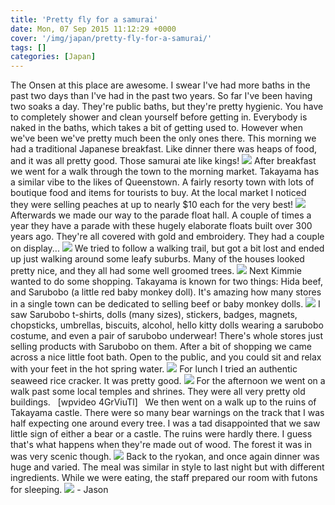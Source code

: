 ```yaml
---
title: 'Pretty fly for a samurai'
date: Mon, 07 Sep 2015 11:12:29 +0000
cover: '/img/japan/pretty-fly-for-a-samurai/'
tags: []
categories: [Japan]
---
```


The Onsen at this place are awesome. I swear I've had more baths in the past two days than I've had in the past two years. So far I've been having two soaks a day. They're public baths, but they're pretty hygienic. You have to completely shower and clean yourself before getting in. Everybody is naked in the baths, which takes a bit of getting used to. However when we've been we've pretty much been the only ones there. This morning we had a traditional Japanese breakfast. Like dinner there was heaps of food, and it was all pretty good. Those samurai ate like kings! [![](https://jovialdragon.files.wordpress.com/2015/09/img_0947.jpg)](https://jovialdragon.files.wordpress.com/2015/09/img_0947.jpg) After breakfast we went for a walk through the town to the morning market. Takayama has a similar vibe to the likes of Queenstown. A fairly resorty town with lots of boutique food and items for tourists to buy. At the local market I noticed they were selling peaches at up to nearly $10 each for the very best! [![](https://jovialdragon.files.wordpress.com/2015/09/img_0950.jpg)](https://jovialdragon.files.wordpress.com/2015/09/img_0950.jpg) Afterwards we made our way to the parade float hall. A couple of times a year they have a parade with these hugely elaborate floats built over 300 years ago. They're all covered with gold and embroidery. They had a couple on display... [![](https://jovialdragon.files.wordpress.com/2015/09/img_0958.jpg)](https://jovialdragon.files.wordpress.com/2015/09/img_0958.jpg) We tried to follow a walking trail, but got a bit lost and ended up just walking around some leafy suburbs. Many of the houses looked pretty nice, and they all had some well groomed trees. [![](https://jovialdragon.files.wordpress.com/2015/09/img_0959.jpg)](https://jovialdragon.files.wordpress.com/2015/09/img_0959.jpg) Next Kimmie wanted to do some shopping. Takayama is known for two things: Hida beef, and Sarubobo (a little red baby monkey doll). It's amazing how many stores in a single town can be dedicated to selling beef or baby monkey dolls. [![](https://jovialdragon.files.wordpress.com/2015/09/img_0982.jpg)](https://jovialdragon.files.wordpress.com/2015/09/img_0982.jpg) I saw Sarubobo t-shirts, dolls (many sizes), stickers, badges, magnets, chopsticks, umbrellas, biscuits, alcohol, hello kitty dolls wearing a sarubobo costume, and even a pair of sarubobo underwear! There's whole stores just selling products with Sarubobo on them. After a bit of shopping we came across a nice little foot bath. Open to the public, and you could sit and relax with your feet in the hot spring water. [![](https://jovialdragon.files.wordpress.com/2015/09/img_0965.jpg)](https://jovialdragon.files.wordpress.com/2015/09/img_0965.jpg) For lunch I tried an authentic seaweed rice cracker. It was pretty good. [![](https://jovialdragon.files.wordpress.com/2015/09/img_0967.jpg)](https://jovialdragon.files.wordpress.com/2015/09/img_0967.jpg) For the afternoon we went on a walk past some local temples and shrines. They were all very pretty old buildings.   \[wpvideo 4GrViuTl\]   We then went on a walk up to the ruins of Takayama castle. There were so many bear warnings on the track that I was half expecting one around every tree. I was a tad disappointed that we saw little sign of either a bear or a castle. The ruins were hardly there. I guess that's what happens when they're made out of wood. The forest it was in was very scenic though. [![](https://jovialdragon.files.wordpress.com/2015/09/img_0979.jpg)](https://jovialdragon.files.wordpress.com/2015/09/img_0979.jpg) Back to the ryokan, and once again dinner was huge and varied. The meal was similar in style to last night but with different ingredients. While we were eating, the staff prepared our room with futons for sleeping. [![](https://jovialdragon.files.wordpress.com/2015/09/img_0983.jpg)](https://jovialdragon.files.wordpress.com/2015/09/img_0983.jpg) \- Jason
